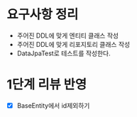 # 요구사항 정리
  - 주어진 DDL에 맞게 엔티티 클래스 작성
  - 주어진 DDL에 맞게 리포지토리 클래스 작성
  - DataJpaTest로 테스트를 작성한다.

# 1단계 리뷰 반영
  - [X] BaseEntity에서 id제외하기
